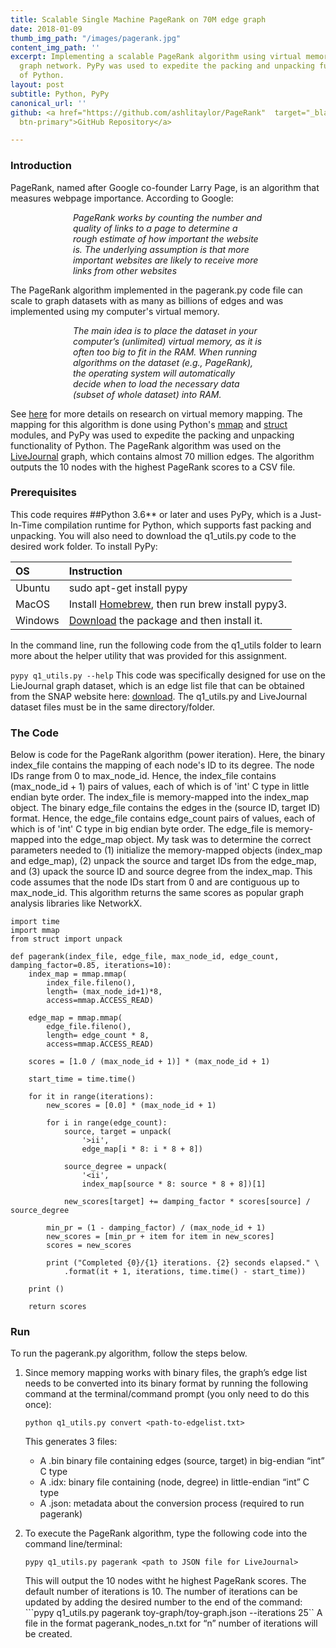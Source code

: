 ```yaml
---
title: Scalable Single Machine PageRank on 70M edge graph
date: 2018-01-09
thumb_img_path: "/images/pagerank.jpg"
content_img_path: ''
excerpt: Implementing a scalable PageRank algorithm using virtual memory on the LiveJournal
  graph network. PyPy was used to expedite the packing and unpacking functionality
  of Python.
layout: post
subtitle: Python, PyPy
canonical_url: ''
github: <a href="https://github.com/ashlitaylor/PageRank"  target="_blank" class="btn
  btn-primary">GitHub Repository</a>

---
```

<style>
  .indented{
    padding-left:75pt;
    padding-right:75pt;
  }
</style>
  
### Introduction
<div>
<p>PageRank, named after Google co-founder Larry Page, is an algorithm that measures webpage importance. According to Google:</p><p class = "indented"><i>
PageRank works by counting the number and quality of links to a page to determine a rough estimate of how important the website is. The underlying assumption is that more important websites are likely to receive more links from other websites</i></p>
<p>The PageRank algorithm implemented in the pagerank.py code file can scale to graph datasets with as many as billions of edges and was implemented using my computer's virtual memory.</p>
<p class = "indented"><i>
The main idea is to place the dataset in your computer’s (unlimited) virtual memory, as it is often too big to fit in the RAM. When running algorithms on the dataset (e.g., PageRank), the operating system will automatically decide when to load the necessary data (subset of whole dataset) into RAM.</i></p>
</div>

See [here]("http://poloclub.gatech.edu/mmap/") for more details on research on virtual memory mapping. The mapping for this algorithm is done using Python's [mmap]("https://docs.python.org/3/library/mmap.html) and [struct]("https://docs.python.org/2/library/struct.html") modules, and PyPy was used to expedite the packing and unpacking functionality of Python.
The PageRank algorithm was used on the [LiveJournal]("https://snap.stanford.edu/data/soc-LiveJournal1.html") graph, which contains almost 70 million edges.
The algorithm outputs the 10 nodes with the highest PageRank scores to a CSV file. 

### Prerequisites
This code requires ##Python 3.6** or later and uses PyPy, which is a Just-In-Time compilation runtime for Python, which supports fast packing and unpacking. You will also need to download the q1_utils.py code to the desired work folder. To install PyPy:

|OS |Instruction      |
|:----------|:-------------|
|Ubuntu |sudo apt-get install pypy|
|MacOS |Install [Homebrew](https://brew.sh/), then run brew install pypy3.|
|Windows |[Download](http://pypy.org/download.html#python2-7-compatible-pypy-5-4-1 ) the package and then install it. |

In the command line, run the following code from the q1_utils folder to learn more about the helper utility that was provided for this assignment.

```pypy q1_utils.py --help```
This code was specifically designed for use on the LieJournal graph dataset, which is an edge list file that can be obtained from the SNAP website here: [download](https://snap.stanford.edu/data/soc-LiveJournal1.html). The q1_utils.py and LiveJournal dataset files must be in the same directory/folder.

### The Code

Below is code for the PageRank algorithm (power iteration).
Here, the binary index_file contains the mapping of each node's ID to its degree.
The node IDs range from 0 to max_node_id.
Hence, the index_file contains (max_node_id + 1) pairs of values,
each of which is of 'int' C type in little endian byte order.
The index_file is memory-mapped into the index_map object.
The binary edge_file contains the edges in the (source ID, target ID) format.
Hence, the edge_file contains edge_count pairs of values,
each of which is of 'int' C type in big endian byte order.
The edge_file is memory-mapped into the edge_map object.
My task was to determine the correct parameters needed to
(1) initialize the memory-mapped objects (index_map and edge_map),
(2) unpack the source and target IDs from the edge_map, and
(3) upack the source ID and source degree from the index_map.
This code assumes that the node IDs start from 0 and are contiguous up to max_node_id.
This algorithm returns the same scores as popular graph analysis libraries like NetworkX.

```
import time
import mmap
from struct import unpack

def pagerank(index_file, edge_file, max_node_id, edge_count, damping_factor=0.85, iterations=10):
    index_map = mmap.mmap(
        index_file.fileno(),
        length= (max_node_id+1)*8,  
        access=mmap.ACCESS_READ)

    edge_map = mmap.mmap(
        edge_file.fileno(),
        length= edge_count * 8,  
        access=mmap.ACCESS_READ)

    scores = [1.0 / (max_node_id + 1)] * (max_node_id + 1)

    start_time = time.time()

    for it in range(iterations):
        new_scores = [0.0] * (max_node_id + 1)

        for i in range(edge_count):
            source, target = unpack(
                '>ii',  
                edge_map[i * 8: i * 8 + 8])  

            source_degree = unpack(
                '<ii',  
                index_map[source * 8: source * 8 + 8])[1]  

            new_scores[target] += damping_factor * scores[source] / source_degree

        min_pr = (1 - damping_factor) / (max_node_id + 1)
        new_scores = [min_pr + item for item in new_scores]
        scores = new_scores

        print ("Completed {0}/{1} iterations. {2} seconds elapsed." \
            .format(it + 1, iterations, time.time() - start_time))

    print ()

    return scores
```

### Run
To run the pagerank.py algorithm, follow the steps below. 
1. Since memory mapping works with binary files, the graph’s edge list needs to be converted into its binary format by running the following command at the terminal/command prompt (you only need to do this once):

    ```python q1_utils.py convert <path-to-edgelist.txt>```

    This generates 3 files:
    * A .bin binary file containing edges (source, target) in big-endian “int” C type
    * A .idx: binary file containing (node, degree) in little-endian “int” C type
    * A .json: metadata about the conversion process (required to run pagerank)

2. To execute the PageRank algorithm, type the following code into the command line/terminal:

    ```pypy q1_utils.py pagerank <path to JSON file for LiveJournal>```

    This will output the 10 nodes witht he highest PageRank scores. The default number of iterations is 10. The number of iterations can be updated by adding the desired number to the end of the command:
    ```pypy q1_utils.py pagerank toy-graph/toy-graph.json --iterations 25``
    A file in the format pagerank_nodes_n.txt  for “n” number of iterations will be created.